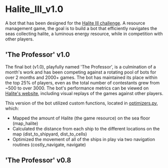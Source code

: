 # Halite_III_v1.0
A bot that has been designed for the [Halite III challenge](https://halite.io/). A resource management game, the goal is to build a bot that efficiently navigates the seas collecting halite, a luminous energy resource, while in competition with other players.

## 'The Professor' v1.0
The final bot (v1.0), playfully named 'The Professor', is a culmination of a month's work and has been competing against a rotating pool of bots for over 2 months and 2000+ games. The bot has maintained its place within the top 25% of players, even as the total number of contestants grew from ~500 to over 3000. The bot's performance metrics can be viewed on [Halite's website](https://halite.io/user/?user_id=1460), including visual replays of the games against other players.

This version of the bot utilized custom functions, located in [optimizers.py](https://github.com/brianrudolf/Halite_III_v1/blob/master/hlt/optimizers.py), which:
- Mapped the amount of Halite (the game resource) on the sea floor (map_halite)
- Calculated the distance from each ship to the different locations on the map (dist_to_shipyard, dist_to_cells)
- Optimized the movement of all of the ships in play via two navigation routines (costly_navigate, navigate)

## 'The Professor' v0.8
